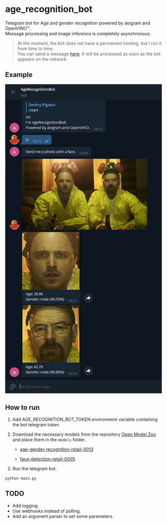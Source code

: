# age_recognition_bot
Telegram bot for Age and gender recognition powered by aiogram and OpenVINO™.  
Message processing and image inference is completely asynchronous.  

> At the moment, the bot does not have a permanent hosting, but I run it from time to time.  
> You can send a message [here](https://t.me/age_recognition_bot). It will be processed as soon as the bot appears on the network.  

## Example
![example](example.bmp)

## How to run
1. Add AGE_RECOGNITION_BOT_TOKEN environment variable containing the bot telegram token.

2. Download the necessary models from the repository [Open Model Zoo](https://github.com/openvinotoolkit/open_model_zoo) and place them in the `models` folder.

    * [age-gender-recognition-retail-0013](https://github.com/openvinotoolkit/open_model_zoo/tree/master/models/intel/age-gender-recognition-retail-0013)
    
    * [face-detection-retail-0005](https://github.com/openvinotoolkit/open_model_zoo/tree/master/models/intel/face-detection-retail-0005)

3. Run the telegram bot.
```
python main.py
```

## TODO
* Add logging.
* Use webhooks instead of polling.
* Add an argument parser to set some parameters.
